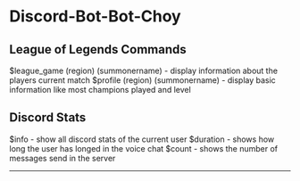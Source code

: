 # Discord-Bot-Bot-Choy

## League of Legends Commands

$league_game (region) (summonername) - display information about the players current match
$profile (region) (summonername) - display basic information like most champions played and level

## Discord Stats

$info - show all discord stats of the current user
$duration - shows how long the user has longed in the voice chat
\$count - shows the number of messages send in the server

---
